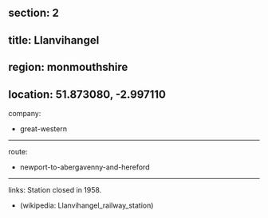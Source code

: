 section: 2
----
title: Llanvihangel
----
region: monmouthshire
----
location: 51.873080, -2.997110
----
company:
- great-western
----
route:
- newport-to-abergavenny-and-hereford
----
links:
Station closed in 1958.
- (wikipedia: Llanvihangel_railway_station)
